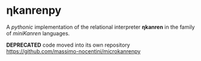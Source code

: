 
ηkanrenpy
=========

A *pythonic* implementation of the relational interpreter **ηkanren** in the
family of *miniKanren* languages.

__DEPRECATED__ code moved into its own repository https://github.com/massimo-nocentini/microkanrenpy
